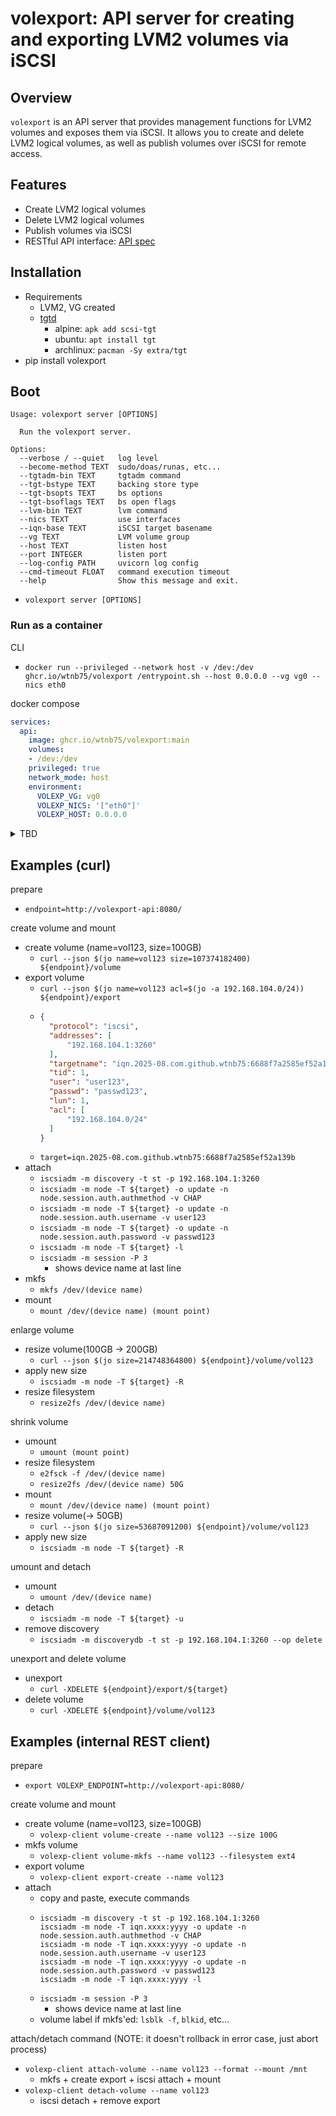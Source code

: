 # volexport: API server for creating and exporting LVM2 volumes via iSCSI

## Overview

`volexport` is an API server that provides management functions for LVM2 volumes and exposes them via iSCSI. It allows you to create and delete LVM2 logical volumes, as well as publish volumes over iSCSI for remote access.

## Features

- Create LVM2 logical volumes
- Delete LVM2 logical volumes
- Publish volumes via iSCSI
- RESTful API interface: [API spec](https://wtnb75.github.io/volexport/api/)

## Installation

- Requirements
    - LVM2, VG created
    - [tgtd](https://github.com/fujita/tgt)
        - alpine: `apk add scsi-tgt`
        - ubuntu: `apt install tgt`
        - archlinux: `pacman -Sy extra/tgt`
- pip install volexport

## Boot

```plaintext
Usage: volexport server [OPTIONS]

  Run the volexport server.

Options:
  --verbose / --quiet   log level
  --become-method TEXT  sudo/doas/runas, etc...
  --tgtadm-bin TEXT     tgtadm command
  --tgt-bstype TEXT     backing store type
  --tgt-bsopts TEXT     bs options
  --tgt-bsoflags TEXT   bs open flags
  --lvm-bin TEXT        lvm command
  --nics TEXT           use interfaces
  --iqn-base TEXT       iSCSI target basename
  --vg TEXT             LVM volume group
  --host TEXT           listen host
  --port INTEGER        listen port
  --log-config PATH     uvicorn log config
  --cmd-timeout FLOAT   command execution timeout
  --help                Show this message and exit.
```

- `volexport server [OPTIONS]`

### Run as a container

CLI

- `docker run --privileged --network host -v /dev:/dev ghcr.io/wtnb75/volexport /entrypoint.sh --host 0.0.0.0 --vg vg0 --nics eth0`

docker compose

```yaml
services:
  api:
    image: ghcr.io/wtnb75/volexport:main
    volumes:
    - /dev:/dev
    privileged: true
    network_mode: host
    environment:
      VOLEXP_VG: vg0
      VOLEXP_NICS: '["eth0"]'
      VOLEXP_HOST: 0.0.0.0
```

<details>
<summary>TBD</summary>

k8s

```yaml
apiVersion: v1
kind: Pod
metadata:
  name: volexport
spec:
  securityContext:
    runAsUser: 0
  nodeSelector:
    volexp: iscsi  # set this label to volexp node
  containers:
    - name: volexport
      image: ghcr.io/wtnb75/volexport:main
      hostNetwork: true
      securityContext:
        privileged: true
      volumeMounts:
        - name: devdir
          mountPath: /dev
          readOnly: false
      ports:
        - name: api
          containerPort: 8080
          protocol: TCP
        - name: iscsi
          containerPort: 3260
          protocol: TCP
      env:
        - name: VOLEXP_VG
          value: "vg0"
        - name: VOLEXP_NICS
          value: '["eth0"]'
        - name: VOLEXP_HOST
          value: 0.0.0.0
  volumes:
  - name: devdir
    hostPath:
      path: /dev
```

helm

- `helm install volexport helm`

</details>

## Examples (curl)

prepare

- `endpoint=http://volexport-api:8080/`

create volume and mount

- create volume (name=vol123, size=100GB)
    - `curl --json $(jo name=vol123 size=107374182400) ${endpoint}/volume`
- export volume
    - `curl --json $(jo name=vol123 acl=$(jo -a 192.168.104.0/24)) ${endpoint}/export`
    - ```json
      {
        "protocol": "iscsi",
        "addresses": [
            "192.168.104.1:3260"
        ],
        "targetname": "iqn.2025-08.com.github.wtnb75:6688f7a2585ef52a139b",
        "tid": 1,
        "user": "user123",
        "passwd": "passwd123",
        "lun": 1,
        "acl": [
            "192.168.104.0/24"
        ]
      }
      ```
    - `target=iqn.2025-08.com.github.wtnb75:6688f7a2585ef52a139b`
- attach
    - `iscsiadm -m discovery -t st -p 192.168.104.1:3260`
    - `iscsiadm -m node -T ${target} -o update -n node.session.auth.authmethod -v CHAP`
    - `iscsiadm -m node -T ${target} -o update -n node.session.auth.username -v user123`
    - `iscsiadm -m node -T ${target} -o update -n node.session.auth.password -v passwd123`
    - `iscsiadm -m node -T ${target} -l`
    - `iscsiadm -m session -P 3`
        - shows device name at last line
- mkfs
    - `mkfs /dev/(device name)`
- mount
    - `mount /dev/(device name) (mount point)`

enlarge volume

- resize volume(100GB -> 200GB)
    - `curl --json $(jo size=214748364800) ${endpoint}/volume/vol123`
- apply new size
    - `iscsiadm -m node -T ${target} -R`
- resize filesystem
    - `resize2fs /dev/(device name)`

shrink volume

- umount
    - `umount (mount point)`
- resize filesystem
    - `e2fsck -f /dev/(device name)`
    - `resize2fs /dev/(device name) 50G`
- mount
    - `mount /dev/(device name) (mount point)`
- resize volume(-> 50GB)
    - `curl --json $(jo size=53687091200) ${endpoint}/volume/vol123`
- apply new size
    - `iscsiadm -m node -T ${target} -R`

umount and detach

- umount
    - `umount /dev/(device name)`
- detach
    - `iscsiadm -m node -T ${target} -u`
- remove discovery
    - `iscsiadm -m discoverydb -t st -p 192.168.104.1:3260 --op delete`

unexport and delete volume

- unexport
    - `curl -XDELETE ${endpoint}/export/${target}`
- delete volume
    - `curl -XDELETE ${endpoint}/volume/vol123`

## Examples (internal REST client)

prepare

- `export VOLEXP_ENDPOINT=http://volexport-api:8080/`

create volume and mount

- create volume (name=vol123, size=100GB)
    - `volexp-client volume-create --name vol123 --size 100G`
- mkfs volume
    - `volexp-client volume-mkfs --name vol123 --filesystem ext4`
- export volume
    - `volexp-client export-create --name vol123`
- attach
    - copy and paste, execute commands
    - ```
      iscsiadm -m discovery -t st -p 192.168.104.1:3260
      iscsiadm -m node -T iqn.xxxx:yyyy -o update -n node.session.auth.authmethod -v CHAP
      iscsiadm -m node -T iqn.xxxx:yyyy -o update -n node.session.auth.username -v user123
      iscsiadm -m node -T iqn.xxxx:yyyy -o update -n node.session.auth.password -v passwd123
      iscsiadm -m node -T iqn.xxxx:yyyy -l
      ```
    - `iscsiadm -m session -P 3`
        - shows device name at last line
    - volume label if mkfs'ed: `lsblk -f`, `blkid`, etc...

attach/detach command
(NOTE: it doesn't rollback in error case, just abort process)

- `volexp-client attach-volume --name vol123 --format --mount /mnt`
    - mkfs + create export + iscsi attach + mount
- `volexp-client detach-volume --name vol123`
    - iscsi detach + remove export
